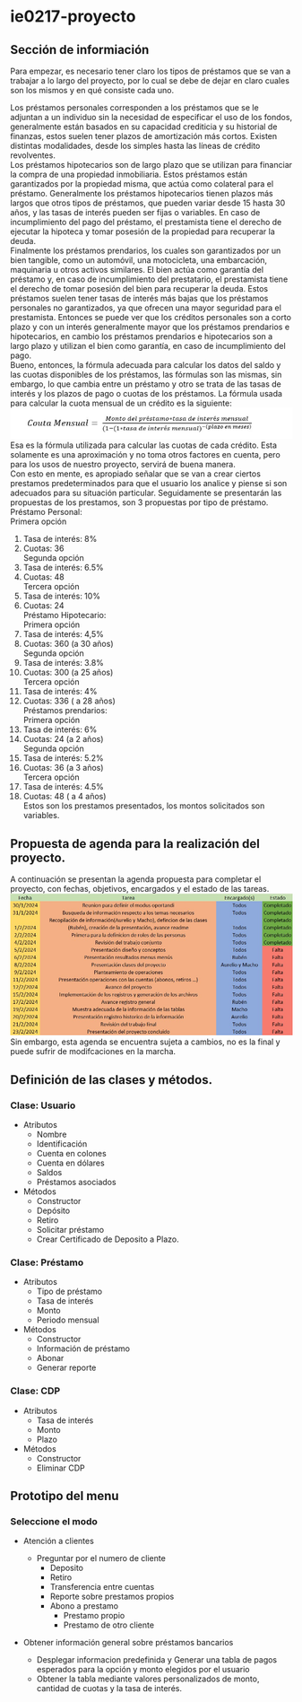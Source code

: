 # ie0217-proyecto

## Sección de informiación
Para empezar, es necesario tener claro los tipos de préstamos que se van a trabajar a lo largo del proyecto, por lo cual se debe de dejar en claro cuales son los mismos y en qué consiste cada uno.  

Los préstamos personales corresponden a los préstamos que se le adjuntan a un individuo sin la necesidad de especificar el uso de los fondos, generalmente están basados en su capacidad crediticia y su historial de finanzas, estos suelen tener plazos de amortización más cortos. Existen distintas modalidades, desde los simples hasta las líneas de crédito revolventes.  
Los préstamos hipotecarios son de largo plazo que se utilizan para financiar la compra de una propiedad inmobiliaria. Estos préstamos están garantizados por la propiedad misma, que actúa como colateral para el préstamo. Generalmente los préstamos hipotecarios tienen plazos más largos que otros tipos de préstamos, que pueden variar desde 15 hasta 30 años, y las tasas de interés pueden ser fijas o variables. En caso de incumplimiento del pago del préstamo, el prestamista tiene el derecho de ejecutar la hipoteca y tomar posesión de la propiedad para recuperar la deuda.  
Finalmente los préstamos prendarios, los cuales son garantizados por un bien tangible, como un automóvil, una motocicleta, una embarcación, maquinaria u otros activos similares. El bien actúa como garantía del préstamo y, en caso de incumplimiento del prestatario, el prestamista tiene el derecho de tomar posesión del bien para recuperar la deuda. Estos préstamos suelen tener tasas de interés más bajas que los préstamos personales no garantizados, ya que ofrecen una mayor seguridad para el prestamista.
Entonces se puede ver que los créditos personales son a corto plazo y con un interés generalmente mayor que los préstamos prendarios e hipotecarios, en cambio los préstamos prendarios e hipotecarios son a largo plazo y utilizan el bien como garantía, en caso de incumplimiento del pago.  
Bueno, entonces, la fórmula adecuada para calcular los datos del saldo y las cuotas disponibles de los préstamos, las fórmulas son las mismas, sin embargo, lo que cambia entre un préstamo y otro se trata de las tasas de interés y los plazos de pago o cuotas de los préstamos. La fórmula usada para calcular la cuota mensual de un crédito es la siguiente:  
![imagenformula](Imagenformulaprestamos.jpg)  
Esa es la fórmula utilizada para calcular las cuotas de cada crédito. Esta solamente es una aproximación y no toma otros factores en cuenta, pero para los usos de nuestro proyecto, servirá de buena manera.  
Con esto en mente, es apropiado señalar que se van a crear ciertos prestamos predeterminados para que el usuario los analice y piense si son adecuados para su situación particular. Seguidamente se presentarán las propuestas de los prestamos, son 3 propuestas por tipo de préstamo.  
Préstamo Personal:  
Primera opción  
1.	Tasa de interés: 8%  
2.	Cuotas: 36  
Segunda opción  
1.	Tasa de interés: 6.5%  
2.	Cuotas: 48  
Tercera opción  
1.	Tasa de interés: 10%  
2.	Cuotas: 24  
Préstamo Hipotecario:  
Primera opción  
1.	Tasa de interés: 4,5%  
2.	Cuotas: 360 (a 30 años)  
Segunda opción  
1.	Tasa de interés: 3.8%  
2.	Cuotas: 300 (a 25 años)  
Tercera opción  
1.	Tasa de interés: 4%  
2.	Cuotas: 336 ( a 28 años)  
Préstamos prendarios:  
Primera opción  
1.	Tasa de interés: 6%  
2.	Cuotas: 24 (a 2 años)  
Segunda opción  
1.	Tasa de interés: 5.2%  
2.	Cuotas: 36 (a 3 años)  
Tercera opción  
1.	Tasa de interés: 4.5%  
2.	Cuotas: 48 ( a 4 años)  
Estos son los prestamos presentados, los montos solicitados son variables.  

## Propuesta de agenda para la realización del proyecto.  
A continuación se presentan la agenda propuesta para completar el proyecto, con fechas, objetivos, encargados y el estado de las tareas.  
![imagenformula](agendapropuesta.jpg)  
Sin embargo, esta agenda se encuentra sujeta a cambios, no es la final y puede sufrir de modifcaciones en la marcha.

## Definición de las clases  y métodos.
### Clase: Usuario
- Atributos
    - Nombre
    - Identificación
    - Cuenta en colones
    - Cuenta en dólares
    - Saldos
    - Préstamos asociados
- Métodos
    - Constructor
    - Depósito
    - Retiro
    - Solicitar préstamo
    - Crear Certificado de Deposito a Plazo.


### Clase: Préstamo
- Atributos
    - Tipo de préstamo
    - Tasa de interés
    - Monto
    - Periodo mensual
- Métodos
    - Constructor
    - Información de préstamo
    - Abonar
    - Generar reporte



### Clase: CDP
- Atributos
    - Tasa de interés 
    - Monto
    - Plazo
- Métodos
    - Constructor
    - Eliminar CDP


## Prototipo del menu

### Seleccione el modo

- Atención a clientes
    - Preguntar por el numero de cliente
        - Deposito
        - Retiro
        - Transferencia entre cuentas
        - Reporte sobre prestamos propios
        - Abono a prestamo
            - Prestamo propio
            - Prestamo de otro cliente

- Obtener información general sobre préstamos bancarios
    - Desplegar informacion predefinida y Generar una tabla de pagos esperados para la opción y monto elegidos por el usuario
    - Obtener la tabla mediante valores personalizados de monto, cantidad de cuotas y la tasa de interés.


